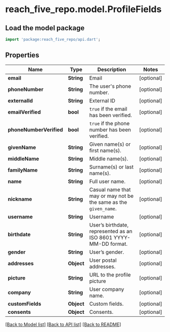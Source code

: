 # reach_five_repo.model.ProfileFields

## Load the model package
```dart
import 'package:reach_five_repo/api.dart';
```

## Properties
Name | Type | Description | Notes
------------ | ------------- | ------------- | -------------
**email** | **String** | Email | [optional] 
**phoneNumber** | **String** | The user's phone number. | [optional] 
**externalId** | **String** | External ID | [optional] 
**emailVerified** | **bool** | `true` if the email has been verified. | [optional] 
**phoneNumberVerified** | **bool** | `true` if the phone number has been verified. | [optional] 
**givenName** | **String** | Given name(s) or first name(s). | [optional] 
**middleName** | **String** | Middle name(s). | [optional] 
**familyName** | **String** | Surname(s) or last name(s). | [optional] 
**name** | **String** | Full user name. | [optional] 
**nickname** | **String** | Casual name that may or may not be the same as the `given_name`. | [optional] 
**username** | **String** | Username | [optional] 
**birthdate** | **String** | User’s birthdate, represented as an ISO 8601 YYYY-MM-DD format. | [optional] 
**gender** | **String** | User’s gender. | [optional] 
**addresses** | **Object** | User postal addresses. | [optional] 
**picture** | **String** | URL to the profile picture | [optional] 
**company** | **String** | User company name. | [optional] 
**customFields** | **Object** | Custom fields. | [optional] 
**consents** | **Object** | Consents. | [optional] 

[[Back to Model list]](../README.md#documentation-for-models) [[Back to API list]](../README.md#documentation-for-api-endpoints) [[Back to README]](../README.md)


